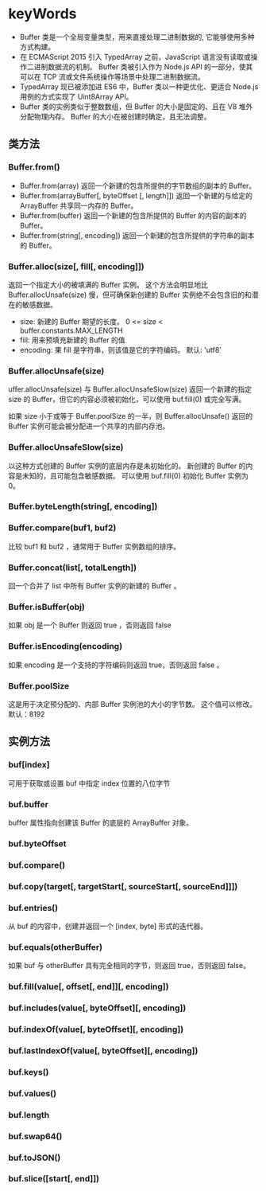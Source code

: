 # keyWords

* Buffer 类是一个全局变量类型，用来直接处理二进制数据的, 它能够使用多种方式构建。
* 在 ECMAScript 2015 引入 TypedArray 之前，JavaScript 语言没有读取或操作二进制数据流的机制。 Buffer 类被引入作为 Node.js API 的一部分，使其可以在 TCP 流或文件系统操作等场景中处理二进制数据流。
* TypedArray 现已被添加进 ES6 中，Buffer 类以一种更优化、更适合 Node.js 用例的方式实现了 Uint8Array API。
* Buffer 类的实例类似于整数数组，但 Buffer 的大小是固定的、且在 V8 堆外分配物理内存。 Buffer 的大小在被创建时确定，且无法调整。

## 类方法
### Buffer.from()

* Buffer.from(array) 返回一个新建的包含所提供的字节数组的副本的 Buffer。
* Buffer.from(arrayBuffer[, byteOffset [, length]]) 返回一个新建的与给定的 ArrayBuffer 共享同一内存的 Buffer。
* Buffer.from(buffer) 返回一个新建的包含所提供的 Buffer 的内容的副本的 Buffer。
* Buffer.from(string[, encoding]) 返回一个新建的包含所提供的字符串的副本的 Buffer。

### Buffer.alloc(size[, fill[, encoding]])

返回一个指定大小的被填满的 Buffer 实例。 这个方法会明显地比Buffer.allocUnsafe(size) 慢，但可确保新创建的 Buffer 实例绝不会包含旧的和潜在的敏感数据。

* size: 新建的 Buffer 期望的长度。 0 <= size < buffer.constants.MAX_LENGTH
* fill: 用来预填充新建的 Buffer 的值
* encoding: 果 fill 是字符串，则该值是它的字符编码。 默认: 'utf8'

### Buffer.allocUnsafe(size)

uffer.allocUnsafe(size) 与 Buffer.allocUnsafeSlow(size) 返回一个新建的指定 size 的 Buffer，但它的内容必须被初始化，可以使用 buf.fill(0) 或完全写满。

如果 size 小于或等于 Buffer.poolSize 的一半，则 Buffer.allocUnsafe() 返回的 Buffer 实例可能会被分配进一个共享的内部内存池。

### Buffer.allocUnsafeSlow(size)

以这种方式创建的 Buffer 实例的底层内存是未初始化的。 新创建的 Buffer 的内容是未知的，且可能包含敏感数据。 可以使用 buf.fill(0) 初始化 Buffer 实例为0。

### Buffer.byteLength(string[, encoding])

### Buffer.compare(buf1, buf2)

比较 buf1 和 buf2 ，通常用于 Buffer 实例数组的排序。

### Buffer.concat(list[, totalLength])

回一个合并了 list 中所有 Buffer 实例的新建的 Buffer 。

### Buffer.isBuffer(obj)

如果 obj 是一个 Buffer 则返回 true ，否则返回 false

### Buffer.isEncoding(encoding)

如果 encoding 是一个支持的字符编码则返回 true，否则返回 false 。

### Buffer.poolSize

这是用于决定预分配的、内部 Buffer 实例池的大小的字节数。 这个值可以修改。默认：8192

## 实例方法

### buf[index]

可用于获取或设置 buf 中指定 index 位置的八位字节

### buf.buffer

buffer 属性指向创建该 Buffer 的底层的 ArrayBuffer 对象。

### buf.byteOffset

### buf.compare()

### buf.copy(target[, targetStart[, sourceStart[, sourceEnd]]])

### buf.entries()

从 buf 的内容中，创建并返回一个 [index, byte] 形式的迭代器。

### buf.equals(otherBuffer)

如果 buf 与 otherBuffer 具有完全相同的字节，则返回 true，否则返回 false。

### buf.fill(value[, offset[, end]][, encoding])

### buf.includes(value[, byteOffset][, encoding])

### buf.indexOf(value[, byteOffset][, encoding])

### buf.lastIndexOf(value[, byteOffset][, encoding])

### buf.keys()

### buf.values()

### buf.length

### buf.swap64()

### buf.toJSON()

### buf.slice([start[, end]])

